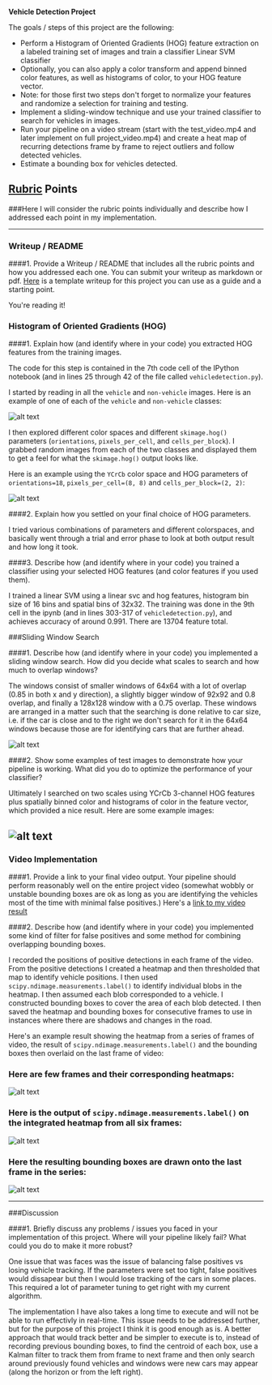 
**Vehicle Detection Project**

The goals / steps of this project are the following:

* Perform a Histogram of Oriented Gradients (HOG) feature extraction on a labeled training set of images and train a classifier Linear SVM classifier
* Optionally, you can also apply a color transform and append binned color features, as well as histograms of color, to your HOG feature vector. 
* Note: for those first two steps don't forget to normalize your features and randomize a selection for training and testing.
* Implement a sliding-window technique and use your trained classifier to search for vehicles in images.
* Run your pipeline on a video stream (start with the test_video.mp4 and later implement on full project_video.mp4) and create a heat map of recurring detections frame by frame to reject outliers and follow detected vehicles.
* Estimate a bounding box for vehicles detected.

[//]: # (Image References)
[image1]: ./examples/car_not_car.png
[image2]: ./examples/HOG_example.jpg
[image3]: ./examples/sliding_windows.jpg
[image4]: ./examples/sliding_window.jpg
[image5]: ./examples/bboxes_and_heat.png
[image6]: ./examples/labels_map.png
[image7]: ./examples/output_bboxes.png
[video1]: ./project_video.mp4

## [Rubric](https://review.udacity.com/#!/rubrics/513/view) Points
###Here I will consider the rubric points individually and describe how I addressed each point in my implementation.  

---
### Writeup / README

####1. Provide a Writeup / README that includes all the rubric points and how you addressed each one.  You can submit your writeup as markdown or pdf.  [Here](https://github.com/udacity/CarND-Vehicle-Detection/blob/master/writeup_template.md) is a template writeup for this project you can use as a guide and a starting point.  

You're reading it!

### Histogram of Oriented Gradients (HOG)

####1. Explain how (and identify where in your code) you extracted HOG features from the training images.

The code for this step is contained in the 7th code cell of the IPython notebook (and in lines 25 through 42 of the file called `vehicledetection.py`).  

I started by reading in all the `vehicle` and `non-vehicle` images.  Here is an example of one of each of the `vehicle` and `non-vehicle` classes:

![alt text][image1]

I then explored different color spaces and different `skimage.hog()` parameters (`orientations`, `pixels_per_cell`, and `cells_per_block`).  I grabbed random images from each of the two classes and displayed them to get a feel for what the `skimage.hog()` output looks like.

Here is an example using the `YCrCb` color space and HOG parameters of `orientations=18`, `pixels_per_cell=(8, 8)` and `cells_per_block=(2, 2)`:


![alt text][image2]

####2. Explain how you settled on your final choice of HOG parameters.

I tried various combinations of parameters and different colorspaces, and basically went through a trial and error phase to look at both output result and how long it took. 

####3. Describe how (and identify where in your code) you trained a classifier using your selected HOG features (and color features if you used them).

I trained a linear SVM using a linear svc and hog features, histogram bin size of 16 bins and spatial bins of 32x32. The training was done in the 9th cell in the ipynb (and in lines 303-317 of `vehicledetection.py`), and achieves accuracy of around 0.991. There are 13704 feature total.

###Sliding Window Search

####1. Describe how (and identify where in your code) you implemented a sliding window search.  How did you decide what scales to search and how much to overlap windows?

The windows consist of smaller windows of 64x64 with a lot of overlap (0.85 in both x and y direction), a slightly bigger window of 92x92 and 0.8 overlap, and finally a 128x128 window with a 0.75 overlap. These windows are arranged in a matter such that the searching is done relative to car size, i.e. if the car is close and to the right we don't search for it in the 64x64 windows because those are for identifying cars that are further ahead.

![alt text][image3]

####2. Show some examples of test images to demonstrate how your pipeline is working.  What did you do to optimize the performance of your classifier?

Ultimately I searched on two scales using YCrCb 3-channel HOG features plus spatially binned color and histograms of color in the feature vector, which provided a nice result.  Here are some example images:

![alt text][image4]
---

### Video Implementation

####1. Provide a link to your final video output.  Your pipeline should perform reasonably well on the entire project video (somewhat wobbly or unstable bounding boxes are ok as long as you are identifying the vehicles most of the time with minimal false positives.)
Here's a [link to my video result](./project_video.mp4)


####2. Describe how (and identify where in your code) you implemented some kind of filter for false positives and some method for combining overlapping bounding boxes.

I recorded the positions of positive detections in each frame of the video.  From the positive detections I created a heatmap and then thresholded that map to identify vehicle positions.  I then used `scipy.ndimage.measurements.label()` to identify individual blobs in the heatmap.  I then assumed each blob corresponded to a vehicle.  I constructed bounding boxes to cover the area of each blob detected. I then saved the heatmap and bounding boxes for consecutive frames to use in instances where there are shadows and changes in the road.   

Here's an example result showing the heatmap from a series of frames of video, the result of `scipy.ndimage.measurements.label()` and the bounding boxes then overlaid on the last frame of video:

### Here are few frames and their corresponding heatmaps:

![alt text][image5]

### Here is the output of `scipy.ndimage.measurements.label()` on the integrated heatmap from all six frames:
![alt text][image6]

### Here the resulting bounding boxes are drawn onto the last frame in the series:
![alt text][image7]



---

###Discussion

####1. Briefly discuss any problems / issues you faced in your implementation of this project.  Where will your pipeline likely fail?  What could you do to make it more robust?

One issue that was faces was the issue of balancing false positives vs losing vehicle tracking. If the parameters were set too tight, false positives would dissapear but then I would lose tracking of the cars in some places. This required a lot of parameter tuning to get right with my current algorithm.

The implementation I have also takes a long time to execute and will not be able to run effectivly in real-time. This issue needs to be addressed further, but for the purpose of this project I think it is good enough as is. A better approach that would track better and be simpler to execute is to, instead of recording previous bounding boxes, to find the centroid of each box, use a Kalman filter to track them from frame to next frame and then only search around previously found vehicles and windows were new cars may appear (along the horizon or from the left right).
